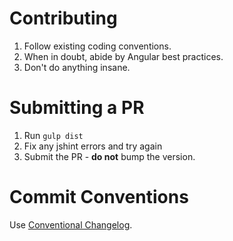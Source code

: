 # Contributing

1. Follow existing coding conventions.
2. When in doubt, abide by Angular best practices.
3. Don't do anything insane.

# Submitting a PR

1. Run `gulp dist`
2. Fix any jshint errors and try again
3. Submit the PR - __do not__ bump the version.

# Commit Conventions

Use [Conventional Changelog](https://github.com/ajoslin/conventional-changelog/blob/master/CONVENTIONS.md).
